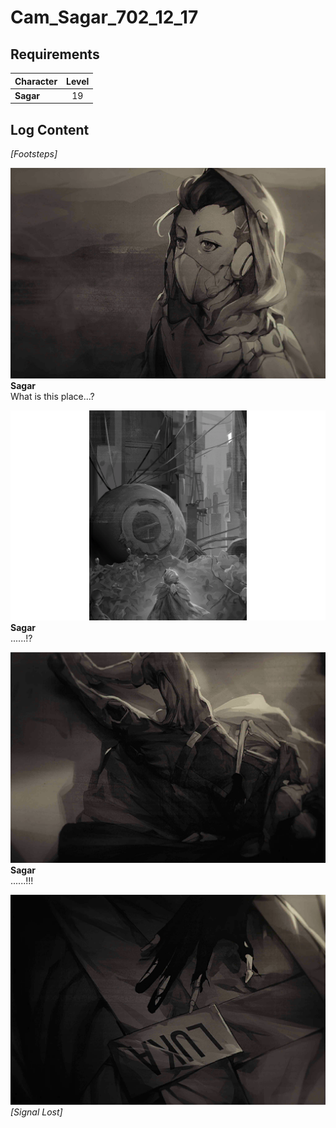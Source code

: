 # Cam_Sagar_702_12_17
## Requirements
|Character|Level|
|---------|:---:|
|**Sagar**| 19  |

## Log Content
*\[Footsteps\]*

![sos2602.png](./attachments/sos2602.png)
**Sagar**<br>
What is this place...?

![sos2603.png](./attachments/sos2603.png)
**Sagar**<br>
......!?

![sos2604.png](./attachments/sos2604.png)
**Sagar**<br>
......!!!

![sos2605.png](./attachments/sos2605.png)
*[Signal Lost]*

